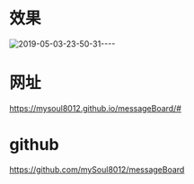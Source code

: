 
# 效果
![2019-05-03-23-50-31----](http://www.iming.info/content/images/2019/05/2019-05-03-23-50-31----.png)

# 网址
https://mysoul8012.github.io/messageBoard/#

# github
https://github.com/mySoul8012/messageBoard
